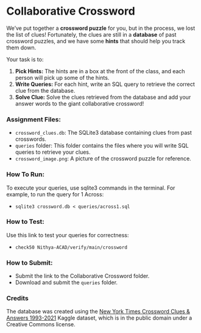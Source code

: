 # Collaborative Crossword
We’ve put together a **crossword puzzle** for you, but in the process, we lost the list of clues! Fortunately, the clues are still in a **database** of past crossword puzzles, and we have some **hints** that should help you track them down.

Your task is to:
1. **Pick Hints:** The hints are in a box at the front of the class, and each person will pick up some of the hints.
2. **Write Queries:** For each hint, write an SQL query to retrieve the correct clue from the database.
3. **Solve Clue:** Solve the clues retrieved from the database and add your answer words to the giant collaborative crossword!

### Assignment Files:
* `crossword_clues.db`: The SQLite3 database containing clues from past crosswords.
* `queries` folder: This folder contains the files where you will write SQL queries to retrieve your clues.
* `crossword_image.png`: A picture of the crossword puzzle for reference.

### How To Run:
To execute your queries, use sqlite3 commands in the terminal. For example, to run the query for 1 Across:
* `sqlite3 crossword.db < queries/across1.sql`

### How to Test:
Use this link to test your queries for correctness:
* `check50 Nithya-ACAD/verify/main/crossword`

### How to Submit:
* Submit the link to the Collaborative Crossword folder.
* Download and submit the `queries` folder.

### Credits
The database was created using the [New York Times Crossword Clues & Answers 1993-2021](https://www.kaggle.com/datasets/darinhawley/new-york-times-crossword-clues-answers-19932021/data) Kaggle dataset, which is in the public domain under a Creative Commons license.
